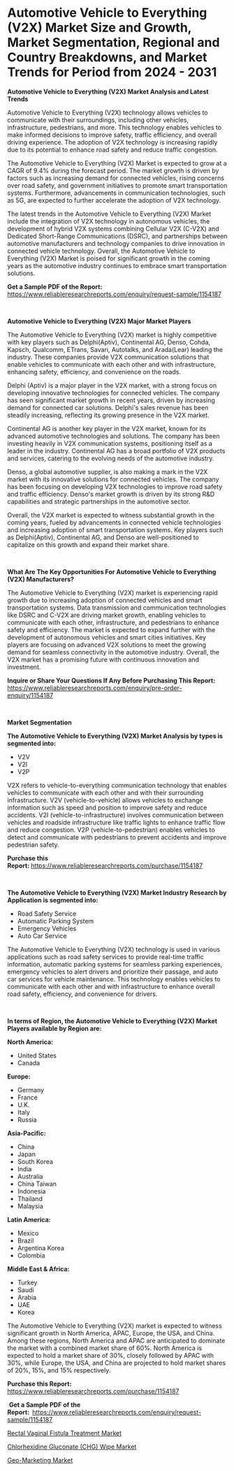<p><h1>Automotive Vehicle to Everything (V2X) Market Size and Growth, Market Segmentation, Regional and Country Breakdowns, and Market Trends for Period from 2024 -  2031</h1></p><p><strong>Automotive Vehicle to Everything (V2X) Market Analysis and Latest Trends</strong></p>
<p><p>Automotive Vehicle to Everything (V2X) technology allows vehicles to communicate with their surroundings, including other vehicles, infrastructure, pedestrians, and more. This technology enables vehicles to make informed decisions to improve safety, traffic efficiency, and overall driving experience. The adoption of V2X technology is increasing rapidly due to its potential to enhance road safety and reduce traffic congestion.</p><p>The Automotive Vehicle to Everything (V2X) Market is expected to grow at a CAGR of 9.4% during the forecast period. The market growth is driven by factors such as increasing demand for connected vehicles, rising concerns over road safety, and government initiatives to promote smart transportation systems. Furthermore, advancements in communication technologies, such as 5G, are expected to further accelerate the adoption of V2X technology.</p><p>The latest trends in the Automotive Vehicle to Everything (V2X) Market include the integration of V2X technology in autonomous vehicles, the development of hybrid V2X systems combining Cellular V2X (C-V2X) and Dedicated Short-Range Communications (DSRC), and partnerships between automotive manufacturers and technology companies to drive innovation in connected vehicle technology. Overall, the Automotive Vehicle to Everything (V2X) Market is poised for significant growth in the coming years as the automotive industry continues to embrace smart transportation solutions.</p></p>
<p><strong>Get a Sample PDF of the Report:&nbsp;</strong> <a href="https://www.reliableresearchreports.com/enquiry/request-sample/1154187">https://www.reliableresearchreports.com/enquiry/request-sample/1154187</a></p>
<p>&nbsp;</p>
<p><strong>Automotive Vehicle to Everything (V2X) Major Market Players</strong></p>
<p><p>The Automotive Vehicle to Everything (V2X) market is highly competitive with key players such as Delphi(Aptiv), Continental AG, Denso, Cohda, Kapsch, Qualcomm, ETrans, Savari, Autotalks, and Arada(Lear) leading the industry. These companies provide V2X communication solutions that enable vehicles to communicate with each other and with infrastructure, enhancing safety, efficiency, and convenience on the roads.</p><p>Delphi (Aptiv) is a major player in the V2X market, with a strong focus on developing innovative technologies for connected vehicles. The company has seen significant market growth in recent years, driven by increasing demand for connected car solutions. Delphi's sales revenue has been steadily increasing, reflecting its growing presence in the V2X market.</p><p>Continental AG is another key player in the V2X market, known for its advanced automotive technologies and solutions. The company has been investing heavily in V2X communication systems, positioning itself as a leader in the industry. Continental AG has a broad portfolio of V2X products and services, catering to the evolving needs of the automotive industry.</p><p>Denso, a global automotive supplier, is also making a mark in the V2X market with its innovative solutions for connected vehicles. The company has been focusing on developing V2X technologies to improve road safety and traffic efficiency. Denso's market growth is driven by its strong R&D capabilities and strategic partnerships in the automotive sector.</p><p>Overall, the V2X market is expected to witness substantial growth in the coming years, fueled by advancements in connected vehicle technologies and increasing adoption of smart transportation systems. Key players such as Delphi(Aptiv), Continental AG, and Denso are well-positioned to capitalize on this growth and expand their market share.</p></p>
<p>&nbsp;</p>
<p><strong>What Are The Key Opportunities For Automotive Vehicle to Everything (V2X) Manufacturers?</strong></p>
<p><p>The Automotive Vehicle to Everything (V2X) market is experiencing rapid growth due to increasing adoption of connected vehicles and smart transportation systems. Data transmission and communication technologies like DSRC and C-V2X are driving market growth, enabling vehicles to communicate with each other, infrastructure, and pedestrians to enhance safety and efficiency. The market is expected to expand further with the development of autonomous vehicles and smart cities initiatives. Key players are focusing on advanced V2X solutions to meet the growing demand for seamless connectivity in the automotive industry. Overall, the V2X market has a promising future with continuous innovation and investment.</p></p>
<p><strong>Inquire or Share Your Questions If Any Before Purchasing This Report:</strong> <a href="https://www.reliableresearchreports.com/enquiry/pre-order-enquiry/1154187">https://www.reliableresearchreports.com/enquiry/pre-order-enquiry/1154187</a></p>
<p>&nbsp;</p>
<p><strong>Market Segmentation</strong></p>
<p><strong>The Automotive Vehicle to Everything (V2X) Market Analysis by types is segmented into:</strong></p>
<p><ul><li>V2V</li><li>V2I</li><li>V2P</li></ul></p>
<p><p>V2X refers to vehicle-to-everything communication technology that enables vehicles to communicate with each other and with their surrounding infrastructure. V2V (vehicle-to-vehicle) allows vehicles to exchange information such as speed and position to improve safety and reduce accidents. V2I (vehicle-to-infrastructure) involves communication between vehicles and roadside infrastructure like traffic lights to enhance traffic flow and reduce congestion. V2P (vehicle-to-pedestrian) enables vehicles to detect and communicate with pedestrians to prevent accidents and improve pedestrian safety.</p></p>
<p><strong>Purchase this Report:&nbsp;</strong><a href="https://www.reliableresearchreports.com/purchase/1154187">https://www.reliableresearchreports.com/purchase/1154187</a></p>
<p>&nbsp;</p>
<p><strong>The Automotive Vehicle to Everything (V2X) Market Industry Research by Application is segmented into:</strong></p>
<p><ul><li>Road Safety Service</li><li>Automatic Parking System</li><li>Emergency Vehicles</li><li>Auto Car Service</li></ul></p>
<p><p>The Automotive Vehicle to Everything (V2X) technology is used in various applications such as road safety services to provide real-time traffic information, automatic parking systems for seamless parking experiences, emergency vehicles to alert drivers and prioritize their passage, and auto car services for vehicle maintenance. This technology enables vehicles to communicate with each other and with infrastructure to enhance overall road safety, efficiency, and convenience for drivers.</p></p>
<p>&nbsp;</p>
<p><strong>In terms of Region, the Automotive Vehicle to Everything (V2X) Market Players available by Region are:</strong></p>
<p>
    <p> <strong> North America: </strong>
        <ul>
            <li>United States</li>
            <li>Canada</li>
        </ul>
        </p> 
    <p> <strong> Europe: </strong>
        <ul>
            <li>Germany</li>
            <li>France</li>
            <li>U.K.</li>
            <li>Italy</li>
            <li>Russia</li>
        </ul>
        </p> 
    <p> <strong> Asia-Pacific: </strong>
        <ul>
            <li>China</li>
            <li>Japan</li>
            <li>South Korea</li>
            <li>India</li>
            <li>Australia</li>
            <li>China Taiwan</li>
            <li>Indonesia</li>
            <li>Thailand</li>
            <li>Malaysia</li>
        </ul>
        </p> 
    <p> <strong> Latin America: </strong>
        <ul>
            <li>Mexico</li>
            <li>Brazil</li>
            <li>Argentina Korea</li>
            <li>Colombia</li>
        </ul>
        </p> 
    <p> <strong> Middle East & Africa: </strong>
        <ul>
            <li>Turkey</li>
            <li>Saudi</li>
            <li>Arabia</li>
            <li>UAE</li>
            <li>Korea</li>
        </ul>
    </p>
    </p>
<p><p>The Automotive Vehicle to Everything (V2X) market is expected to witness significant growth in North America, APAC, Europe, the USA, and China. Among these regions, North America and APAC are anticipated to dominate the market with a combined market share of 60%. North America is expected to hold a market share of 30%, closely followed by APAC with 30%, while Europe, the USA, and China are projected to hold market shares of 20%, 15%, and 15% respectively.</p></p>
<p><strong>Purchase this Report: </strong><a href="https://www.reliableresearchreports.com/purchase/1154187">https://www.reliableresearchreports.com/purchase/1154187</a></p>
<p>&nbsp;<strong>Get a Sample PDF of the Report:&nbsp;&nbsp;</strong><a href="https://www.reliableresearchreports.com/enquiry/request-sample/1154187">https://www.reliableresearchreports.com/enquiry/request-sample/1154187</a></p>
<p><strong></strong></p>
<p><p><a href="https://view.publitas.com/reportprime-1/rectal-vaginal-fistula-treatment-market-size-furnishes-valuable-information-encompassing-market-share-market-trends-and-projections-spanning-from-2023-to-2030/">Rectal Vaginal Fistula Treatment Market</a></p><p><a href="https://view.publitas.com/reportprime-1/chlorhexidine-gluconate-chg-wipe-market-size-market-trends-and-growth-outlook-forecasted-for-period-from-2023-to-2030/">Chlorhexidine Gluconate (CHG) Wipe Market</a></p><p><a href="https://view.publitas.com/reportprime-1/geo-marketing-market-research-report-reveals-the-latest-trends-and-opportunities-of-this-market-for-period-from-2023-2030/">Geo-Marketing Market</a></p></p>